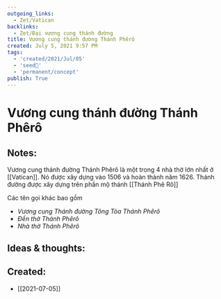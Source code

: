 ```yaml
---
outgoing_links:
  - Zet/Vatican
backlinks:
  - Zet/Đại vương cung thánh đường
title: Vương cung thánh đường Thánh Phêrô
created: July 5, 2021 9:57 PM
tags:
  - 'created/2021/Jul/05'
  - 'seed🥜'
  - 'permanent/concept'
publish: True
---
```

# Vương cung thánh đường Thánh Phêrô

## Notes:
Vương cung thánh đường Thánh Phêrô là một trong 4 nhà thờ lớn nhất ở [[Vatican]]. Nó được xây dựng vào 1506 và hoàn thành năm 1626. Thánh đường được xây dựng trên phần mộ thánh [[Thánh Phê Rô]]

Các tên gọi khác bao gồm 
- _Vương cung Thánh đường Tông Tòa Thánh Phêrô_
- _Đền thờ Thánh Phêrô_
- _Nhà thờ Thánh Phêrô_

## Ideas & thoughts:
## Created:
- [[2021-07-05]]
